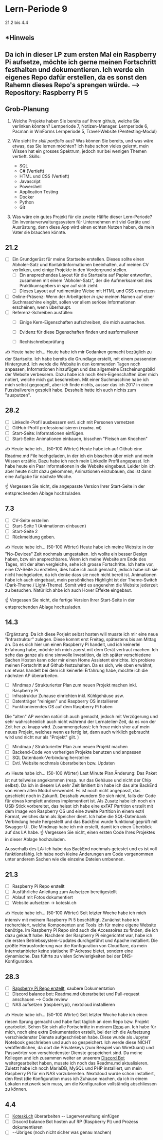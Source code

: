# Lern-Periode 9

21.2 bis 4.4

## *Hinweis
Da ich in dieser LP zum ersten Mal ein Raspberry Pi aufsetze, möchte ich gerne meinen Fortschritt festhalten und dokumentieren. Ich werde ein eigenes Repo dafür erstellen, da es sonst den Rahemn dieses Repo's sprengen würde.
--> Repository: Raspberry Pi 5
--
## Grob-Planung

1. Welche Projekte haben Sie bereits auf Ihrem github, welche Sie verlinken könnten?
   Lernperiode 7, Notizen-Manager.
   Lernperiode 6, Pacman in WinForms
   Lernperiode 5, Travel-Website
   (Pentesting-Modul)
   
3. Wie sieht Ihr *skill portfolio* aus? Was können Sie bereits, und was wäre etwas, das Sie lernen möchten?
   Ich habe schon vieles gelernt, mein Wissen hat ein grosses Spektrum, jedoch nur bei wenigen Themen vertieft.
   Skills:
   - SQL
   - C# (Vertieft)
   - HTML und CSS (Vertieft)
   - Javascript
   - Powershell
   - Application Testing
   - Docker
   - Python
   - Git
     
5. Was wäre ein gutes Projekt für die zweite Hälfte dieser Lern-Periode?
   Ein Inventarverwaltungssystem für Unternehmen mit viel Geräte und Ausrüstung, denn diese App wird einen echten Nutzen haben, da mein Vater sie brauchen könnte.

## 21.2

- [ ] Ein Grundgerüst für meine Startseite erstellen. Dieses sollte einen Abholer-Satz und Kontaktinformationen beeinhalten, auf meinen CV verlinken, und einige Projekte in den Vordergrund stellen.
  - [ ] Ein ansprechendes Layout für die Startseite auf Papier entworfen, zusammen mit einem "Abholer-Satz", der die Aufmerksamkeit des Praktikumsgebers *in spe* auf sich zieht.
  - [ ] Dieses Layout auf rudimentäre Weise mit HTML und CSS umsetzen

- [ ] Online-Präsenz: Wenn der Arbeitgeber *in spe* meinen Namen auf einer Suchmaschine eingibt, sollen vor allem seriöse Informationen erscheinen, wenn überhaupt. 
- [ ] Referenz-Schreiben ausfüllen:
  - [ ] Einige Kern-Eigenschaften aufschreiben, die mich ausmachen.
  - [ ] Evidenz für diese Eigenschaften finden und ausformulieren
  - [ ] Rechtschreibeprüfung


✍️ Heute habe ich...
Heute habe ich mir Gedanken gemacht bezüglich zu der Startseite. Ich habe bereits die Grundlage erstellt, mit einem passenden Hintergrund. Ich werde die Website in den kommenden Tagen noch anpassen, Informationen hinzufügen und das allgemeine Erscheinungsbild der Website verbessern. Dazu habe ich noch Kern-Eigenschaften über mich notiert, welche mich gut beschreiben. Mit einer Suchmaschine habe ich mich selbst gegoogelt, aber ich finde nichts, ausser das ich 2017 in einem Fussballverein gespielt habe. Desshalb hatte ich auch nichts zum "ausputzen".

## 28.2

- [ ] LinkedIn-Profil ausbessern evtl. sich mit Personen vernetzen
- [ ] GitHub-Profil professionalisieren (`readme.md`)
- [ ] Start-Seite: Informationen einfügen.
- [ ] Start-Seite: Animationen einbauen, bisschen "Fleisch am Knochen"

✍️ Heute habe ich... (50-100 Wörter)
Heute habe ich auf Github eine Readme.md File hochgeladen, in der ich ein bisschen über mich und mein Wissen erzähle. Dazu habe ich noch mein LinkedIn Profil angepasst. Ich habe heute ein Paar Informationen in die Website eingebaut. Leider bin ich aber heute nicht dazu gekommen, Animationen einzubauen, das ist dann eine Aufgabe für nächste Woche.

☝️ Vergessen Sie nicht, die angepasste Version Ihrer Start-Seite in der entsprechenden Ablage hochzuladen.

## 7.3

- [ ] CV-Seite erstellen
- [ ] Start-Seite 1 (Animationen einbauen)
- [ ] Start-Seite 2
- [ ] Rückmeldung geben.

✍️ Heute habe ich... (50-100 Wörter)
Heute habe ich meine Website in der "No-Devices" Zeit nochmals umgestalten. Ich wollte ein besser Design haben, bzw ein ansprechbares. Wenn ich meine Website am Ende des Tages, mit der alten vergleiche, sehe ich grosse Fortschritte. Ich hatte vor, eine CV-Seite zu erstellen, dies habe ich auch gemacht, jedoch habe ich sie nicht hochgeladen, da ich denke dass sie noch nicht bereit ist. Animationen habe ich auch eingebaut, mein persönliches Highlight ist der Theme-Switch (Dark-Theme / Light-Theme). Somit wird es angenehm die Website jederzeit zu besuchen. Natürlich ahbe ich auch Hover Effekte eingebaut.

☝️ Vergessen Sie nicht, die fertige Version Ihrer Start-Seite in der entsprechenden Ablage hochzuladen.

## 14.3

(Ergänzung:
Da ich diese Porjekt selbst hosten will musste ich mir eine neue "Infrastruktur" zulegen. Diese kommt erst Freitag, spätestens bis am Mittag an. Da es sich hier um einen Raspberry Pi handelt, und ich keinerlei Erfahrung habe, möchte ich mich zuerst mit dem Gerät vertraut machen.
Ich sehe das ganze als eine sinnvolle Investition, da ich später verschiedene Sachen Hosten kann oder mir einen Home Assistent einrichte. Ich probiere meinen Fortschritt auf Github festzuhalten.
Da es sich, wie oben erwähnt, um etwas handelt bei dem ich keinerlei Erfahrung habe, möchte ich die nächsten AP überarbeiten.


- [ ] Mindmap / Strukturierter Plan zum neuen Projekt machen inkl. Raspberry Pi
- [ ] Infrastruktur Zuhause einrichten inkl. Kühlgehäuse usw.
- [ ] Datenträger "reinigen" und Raspberry OS installieren
- [ ] Funktionierendes OS auf dem Raspberry Pi haben

Die "alten" AP werden natürlich auch gemacht, jedoch mit Verzögerung und sehr wahrscheinlich auch nicht während der Lernatelier-Zeit, da es von der Zeit her zu knapp wird.
Zusammengefasst: Ich freue mich sher auf mein neues Projekt, welches wenn es fertig ist, dann auch wirklich gebraucht wird und nicht nur als "Projekt" gilt. 
)



- [ ] Mindmap / Strukturierter Plan zum neuen Projekt machen
- [ ] Backend-Code von vorherigen Projekte benutzen und anpassen
- [ ] SQL Datenbank-Verbindung herstellen
- [ ] Evtl. Website nochmals überarbeiten bzw. Updaten

✍️ Heute habe ich... (50-100 Wörter)
Last Minute Plan Änderung: Das Paket ist nut teilweise angekommen (resp. nur das Gehäuse und nicht der Chip selbst). Da ich in diesem LA sehr Zeit limitiert bin habe ich das alte BackEnd von einem alten Modul verwendet. Es ist noch nicht angepasst, das geschieht noch in Zukunft. Desshalb wundern Sie sich nicht, falls der Code für etwas komplett anderes implementiert ist. Als Zusatz habe ich noch ein USB-Stick vorbereitet, das heisst ich habe eine exFAT Partition erstellt mit dem Image von Raspberry OS und eine zweite Partition in einem ext4 Format, welches dann als Speicher dient. Ich habe die SQL-Datenbank Verbindung heute hergestellt und das BackEnd wurde funktional geprüft mit Swagger UI. Die Mindmap habe ich mir erstellt, damit ich einen Überblick auf das LA habe.
☝️ Vergessen Sie nicht, einen ersten Code Ihres Projektes in dieser Ablage hochzuladen.

Ausserhalb des LA: Ich habe das BackEnd nochmals getestet und es ist voll funktionsfähig. Ich habe noch kleine Änderungen am Code vorgenommen unter anderem Sachen wie die einzelne Dateien umbennen.



## 21.3
- [ ] Raspberry Pi Repo erstellt
- [ ] Ausführliche Anleitung zum Aufsetzen bereitgestellt
- [ ] Ablauf mit Fotos dokumentiert
- [ ] Website aufsetzen -> koteski.ch

✍️ Heute habe ich... (50-100 Wörter)
Seit letzter Woche habe ich mich intensiv mit meinem Raspberry Pi 5 beschäftigt. Zunächst habe ich recherchiert, welche Komponenten und Tools ich für meine eigene Website benötige. Im Raspberry Pi Repo sind auch die Accessoires zu finden, die ich dazu gekauft habe. Nachdem der Raspberry Pi eingerichtet war, habe ich die ersten Betriebssystem-Updates durchgeführt und Apache installiert. Die größte Herausforderung war die Konfiguration von Cloudflare, da mein Internetanbieter keine statische IP-Adresse bietet, sondern eine dynamische. Das führte zu vielen Schwierigkeiten bei der DNS-Konfiguration.


## 28.3
- [ ] [Rapsberry Pi Repo erstellt](https://github.com/seakyy/Raspberry-Pi), saubere Dokumentation
- [ ] Discord balance bot: Readme.md überarbeitet und Pull-request anschauen --> Code review
- [ ] NAS aufsetzen (raspberrypi), nextcloud installieren

✍️ Heute habe ich... (50-100 Wörter)
Seit letzter Woche habe ich einen riesen Sprung gemacht und habe fast täglich an dem Repo bzw. Projekt gearbeitet. Sehen Sie sich alle Fortschritte in meinem [Repo](https://github.com/seakyy/Raspberry-Pi) an. Ich habe für mich, noch eine extra Dokumentation erstellt, bei der ich die Aufsetzung verschiedenster Dienste aufgeschrieben habe. Diese wurde als Jupyter Notebook geschrieben und auch so gespeichert. Ich werde diese NICHT veröffentlichen, da dort die Privatekeys (zum Beispiel von WireGuard) und Passwörter von verschiedenster Dienste gespeichert sind. Da meine Kollegen und ich zusammen weiter an unserem [Discord Bot](https://github.com/IM23d/discord-balance-bot) weitergearbeitet haben, musste ich noch das Readme.md aktualisieren. Zuletzt habe ich noch MariaDB, MySQL und PHP installiert, um mein Raspberry Pi für ein NAS vorzubereiten. Nextcloud wurde schon installiert, den Rest (die Konfiguration muss ich Zuhause machen, da ich in einem Lokalen netzwerk sein muss, um die Konfiguration vollständig abschliessen zu können.


## 4.4
- [ ] [Koteski.ch](Koteski.ch) überarbeiten -- Lagerverwaltung einfügen
- [ ] Discord balance Bot hosten auf RP (Raspberry Pi) und Prozess dokumentieren
- [ ] --Übriges (noch nicht sicher was genau machen) 
